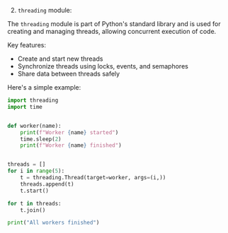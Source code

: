 2. `threading` module:

The `threading` module is part of Python's standard library and is used for creating and managing threads, allowing
concurrent execution of code.

Key features:

- Create and start new threads
- Synchronize threads using locks, events, and semaphores
- Share data between threads safely

Here's a simple example:

```python
import threading
import time


def worker(name):
    print(f"Worker {name} started")
    time.sleep(2)
    print(f"Worker {name} finished")


threads = []
for i in range(5):
    t = threading.Thread(target=worker, args=(i,))
    threads.append(t)
    t.start()

for t in threads:
    t.join()

print("All workers finished")
```
